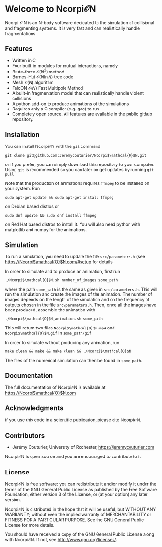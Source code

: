 # Welcome to Ncorpi$\mathcal{O}$N

Ncorpi $\mathcal{O}$ N is an N-body software dedicated to the simulation of collisional and fragmenting systems. It is very fast and can realistically handle fragmentations


## Features

- Written in C
- Four built-in modules for mutual interactions, namely
- Brute-force $\mathcal{O}(N^2)$ method
- Barnes-Hut $\mathcal{O}(N \ln N)$ tree code
- Mesh $\mathcal{O}(N)$ algorithm
- FalcON $\mathcal{O}(N)$ Fast Multipole Method
- A built-in fragmentation model that can realistically handle violent collisions
- A python add-on to produce animations of the simulations
- Requires only a C compiler (e.g. gcc) to run
- Completely open source. All features are available in the public github repository.


## Installation

You can install Ncorpi$\mathcal{O}$N with the ```git``` command

	git clone git@github.com:Jeremycouturier/Ncorpi$\mathcal{O}$N.git
	
or if you prefer, you can simply download this repository to your computer. Using ```git``` is recommended so you can later on get updates
by running ```git pull```

Note that the production of animations requires ```ffmpeg``` to be installed on your system. Run

	sudo apt-get update && sudo apt-get install ffmpeg
	
on Debian based distros or

	sudo dnf update && sudo dnf install ffmpeg
	
on Red Hat based distros to install it. You will also need python with matplotlib and numpy for the animations.


## Simulation

To run a simulation, you need to update the file ```src/parameters.h``` (see <https://Ncorpi$\mathcal{O}$N.com/#setup> for details)

In order to simulate and to produce an animation, first run

	./Ncorpi$\mathcal{O}$N.sh number_of_images some_path
	
where the path ```some_path``` is the same as given in ```src/parameters.h```. This will run the simulation and create the images of the animation.
The number of images depends on the length of the simulation and on the
frequency of outputs chosen in the file ```src/parameters.h```. Then, once all the images have been produced, assemble the animation with

	./Ncorpi$\mathcal{O}$N_animation.sh some_path
	
This will return two files ```Ncorpi$\mathcal{O}$N.mp4``` and ```Ncorpi$\mathcal{O}$N.gif``` in ```some_path/gif```

In order to simulate without producing any animation, run

	make clean && make && make clean && ./Ncorpi$\mathcal{O}$N
	
The files of the numerical simulation can then be found in ```some_path```.


## Documentation

The full documentation of Ncorpi$\mathcal{O}$N is available at <https://Ncorpi$\mathcal{O}$N.com>


## Acknowledgments

If you use this code in a scientific publication, please cite Ncorpi$\mathcal{O}$N.


## Contributors

- Jérémy Couturier, University of Rochester, <https://jeremycouturier.com>

Ncorpi$\mathcal{O}$N is open source and you are encouraged to contribute to it 


## License

Ncorpi$\mathcal{O}$N is free software: you can redistribute it and/or modify it under the terms of the GNU General Public License as published by the Free Software Foundation, either version 3 of the License, or (at your option) any later version.

Ncorpi$\mathcal{O}$N is distributed in the hope that it will be useful, but WITHOUT ANY WARRANTY; without even the implied warranty of MERCHANTABILITY or FITNESS FOR A PARTICULAR PURPOSE.  See the GNU General Public License for more details.

You should have received a copy of the GNU General Public License along with Ncorpi$\mathcal{O}$N.  If not, see <http://www.gnu.org/licenses/>.
